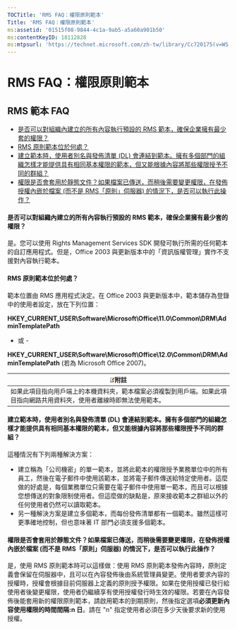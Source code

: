 ```yaml
---
TOCTitle: 'RMS FAQ：權限原則範本'
Title: 'RMS FAQ：權限原則範本'
ms:assetid: '01515f08-9844-4c1a-9ab5-a5a60a901b50'
ms:contentKeyID: 18112828
ms:mtpsurl: 'https://technet.microsoft.com/zh-tw/library/Cc720175(v=WS.10)'
---
```


RMS FAQ：權限原則範本
=====================

RMS 範本 FAQ
------------

-   [是否可以對組織內建立的所有內容執行預設的 RMS 範本，確保企業擁有最少套的權限？](#bkmk_57)
-   [RMS 原則範本位於何處？](#bkmk_58)
-   [建立範本時，使用者別名與發佈清單 (DL) 會連結到範本。擁有多個部門的組織怎樣才能提供具有相同基本權限的範本，但又能根據內容將那些權限授予不同的群組？](#bkmk_59)
-   [權限是否會套用於靜態文件？如果檔案已傳送，而稍後需要變更權限，在發佈授權內嵌於檔案 (而不是 RMS「原則」伺服器) 的情況下，是否可以執行此操作？](#bkmk_60)

<span id="BKMK_57"></span>
#### 是否可以對組織內建立的所有內容執行預設的 RMS 範本，確保企業擁有最少套的權限？

是。您可以使用 Rights Management Services SDK 開發可執行所需的任何範本的自訂應用程式。但是，Office 2003 與更新版本中的「資訊版權管理」實作不支援對內容執行範本。

<span id="BKMK_58"></span>
#### RMS 原則範本位於何處？

範本位置由 RMS 應用程式決定。在 Office 2003 與更新版本中，範本儲存為登錄中的使用者設定，放在下列位置：

**HKEY\_CURRENT\_USER\\Software\\Microsoft\\Office\\11.0\\Common\\DRM\\AdminTemplatePath**

- 或 -

**HKEY\_CURRENT\_USER\\Software\\Microsoft\\Office\\12.0\\Common\\DRM\\AdminTemplatePath** (若為 Microsoft Office 2007)。

| ![](images/Cc720175.note(WS.10).gif)附註                                                    |
|--------------------------------------------------------------------------------------------------------------------------|
| 如果此項目指向用戶端上的本機資料夾，範本檔案必須複製到用戶端。如果此項目指向網路共用資料夾，使用者離線時即無法使用範本。 |

<span id="BKMK_59"></span>
#### 建立範本時，使用者別名與發佈清單 (DL) 會連結到範本。擁有多個部門的組織怎樣才能提供具有相同基本權限的範本，但又能根據內容將那些權限授予不同的群組？

這種情況有下列兩種解決方案：

-   建立稱為「公司機密」的單一範本，並將此範本的權限授予業務單位中的所有員工，然後在電子郵件中使用該範本，並將電子郵件傳送給特定使用者。這麼做的好處是，每個業務單位只需要在電子郵件中使用單一範本，而且可以根據您想傳送的對象限制使用者。但這麼做的缺點是，原來接收範本之群組以外的任何使用者仍然可以讀取範本。
-   另一種解決方案是建立多個範本，而每份發佈清單都有一個範本。雖然這樣可更準確地控制，但也意味著 IT 部門必須支援多個範本。

<span id="BKMK_60"></span>
#### 權限是否會套用於靜態文件？如果檔案已傳送，而稍後需要變更權限，在發佈授權內嵌於檔案 (而不是 RMS「原則」伺服器) 的情況下，是否可以執行此操作？

是，使用 RMS 原則範本時可以這樣做：使用 RMS 原則範本發佈內容時，原則定義會保留在伺服器中，且可以在內容發佈後由系統管理員變更。使用者要求內容的授權時，授權會根據目前伺服器上定義的原則授予權限。如果在使用授權已發行給使用者後變更權限，使用者仍繼續享有使用授權發行時生效的權限。若要在內容發佈後能套用新的權限原則範本，請啟用範本的到期原則，然後指定選項**必須更新內容使用權限的時間間隔:n 日**。請在 "n" 指定使用者必須在多少天後要求新的使用授權。
